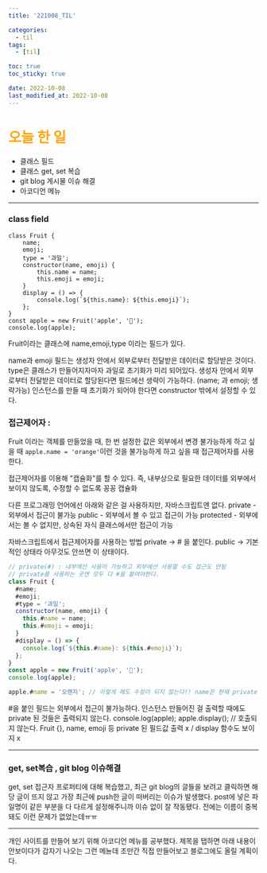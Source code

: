 ```yaml
---
title: '221008_TIL'

categories:
  - til
tags:
  - [til]

toc: true
toc_sticky: true

date: 2022-10-08
last_modified_at: 2022-10-08
---
```


# <span style="color:orange"> 오늘 한 일</span>

- 클래스 필드
- 클래스 get, set 복습
- git blog 게시물 이슈 해결
- 아코디언 메뉴

---

### class field

```javacscript
class Fruit {
	name;
	emoji;
	type = '과일';
	constructor(name, emoji) {
		this.name = name;
		this.emoji = emoji;
	}
	display = () => {
		console.log(`${this.name}: ${this.emoji}`);
	};
}
const apple = new Fruit('apple', '🍎');
console.log(apple);
```

Fruit이라는 클래스에 name,emoji,type 이라는 필드가 있다.

name과 emoji 필드는 생성자 안에서 외부로부터 전달받은 데이터로 할당받은 것이다.
type은 클래스가 만들어지자마자 과일로 초기화가 미리 되어있다.
생성자 안에서 외부로부터 전달받은 데이터로 할당된다면 필드에선 생략이 가능하다.
(name; 과 emoji; 생략가능)
인스턴스를 만들 때 초기화가 되어야 한다면 constructor 밖에서 설정할 수 있다.

### 접근제어자 :

Fruit 이라는 객체를 만들었을 때, 한 번 설정한 값은 외부에서 변경 불가능하게 하고 싶을 때
`apple.name = 'orange'`이런 것을 불가능하게 하고 싶을 때 접근제어자를 사용한다.

접근제어자를 이용해 "캡슐화"를 할 수 있다.
즉, 내부상으로 필요한 데이터를 외부에서 보이지 않도록, 수정할 수 없도록 꽁꽁 캡슐화

다른 프로그래밍 언어에선 아래와 같은 걸 사용하지만, 자바스크립트엔 없다.
private - 외부에서 접근이 불가능
public - 외부에서 볼 수 있고 접근이 가능
protected - 외부에서는 볼 수 없지만, 상속된 자식 클래스에서만 접근이 가능

자바스크립트에서 접근제어자를 사용하는 방법
private -> # 을 붙인다.
public -> 기본적인 상태라 아무것도 안쓰면 이 상태이다.

```javascript
// private(#) : 내부에선 사용이 가능하고 외부에선 사용할 수도 접근도 안됨
// private를 사용하는 곳엔 모두 다 #을 붙여야한다.
class Fruit {
  #name;
  #emoji;
  #type = '과일';
  constructor(name, emoji) {
    this.#name = name;
    this.#emoji = emoji;
  }
  #display = () => {
    console.log(`${this.#name}: ${this.#emoji}`);
  };
}
const apple = new Fruit('apple', '🍎');
console.log(apple);

apple.#name = '오렌지'; // 이렇게 해도 수정이 되지 않는다!! name은 현재 private 상태라서
```

#을 붙인 필드는 외부에서 접근이 불가능하다.
인스턴스 만들어진 걸 출력할 때에도 private 된 것들은 출력되지 않는다.
console.log(apple);
apple.display(); // 호출되지 않는다.
Fruit {}, name, emoji 등 private 된 필드값 출력 x / display 함수도 보이지 x

---

### get, set복습 , git blog 이슈해결

get, set 접근자 프로퍼티에 대해 복습했고, 최근 git blog의 글들을 보려고 클릭하면
해당 글이 뜨지 않고 가장 최근에 push한 글이 떠버리는 이슈가 발생했다.
post에 넣은 파일명이 같은 부분을 다 다르게 설정해주니까 이슈 없이 잘 작동됐다.
전에는 이름이 중복돼도 이런 문제가 없었는데ㅠㅠ

---

개인 사이트를 만들어 보기 위해 아코디언 메뉴를 공부했다.
제목을 탭하면 아래 내용이 안보이다가 갑자기 나오는 그런 메뉸데
조만간 직접 만들어보고 블로그에도 올릴 계획이다.
